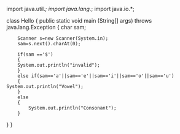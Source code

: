 

import java.util.*;
import java.lang.*;
import java.io.*;

class Hello
{
	public static void main (String[] args) throws java.lang.Exception
	{
		char sam;
	
		
		Scanner s=new Scanner(System.in);
		sam=s.next().charAt(0); 
		
		if(sam =='$')
		{
		System.out.println("invalid");
		}
		else if(sam=='a'||sam=='e'||sam=='i'||sam=='o'||sam=='u')
		{
	System.out.println("Vowel");
		}
		else
		{
			System.out.println("Consonant");
		} 

	
}
}
		
		
	
